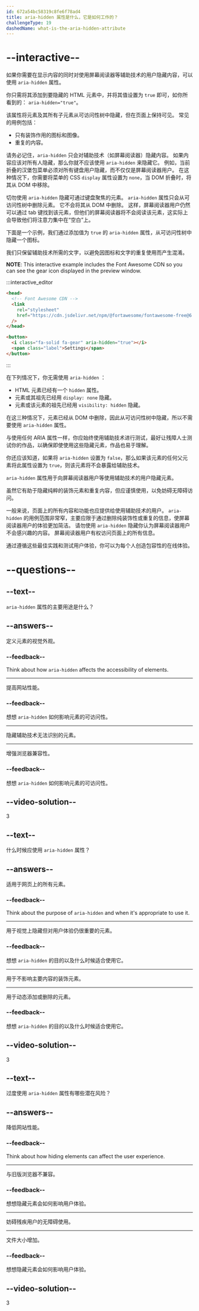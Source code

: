 ```yaml
---
id: 672a54bc58319c8fe6f78ad4
title: aria-hidden 属性是什么，它是如何工作的？
challengeType: 19
dashedName: what-is-the-aria-hidden-attribute
---
```


# --interactive--

如果你需要在显示内容的同时对使用屏幕阅读器等辅助技术的用户隐藏内容，可以使用 `aria-hidden` 属性。

你只需将其添加到要隐藏的 HTML 元素中，并将其值设置为 `true` 即可，如你所看到的： `aria-hidden="true"`。

该属性将元素及其所有子元素从可访问性树中隐藏，但在页面上保持可见。 常见的用例包括：

- 只有装饰作用的图标和图像。
- 重复的内容。

请务必记住，`aria-hidden` 只会对辅助技术（如屏幕阅读器）隐藏内容。 如果内容应该对所有人隐藏，那么你就不应该使用 `aria-hidden` 来隐藏它。 例如，当前折叠的汉堡包菜单必须对所有键盘用户隐藏，而不仅仅是屏幕阅读器用户。 在这种情况下，你需要将菜单的 CSS `display` 属性设置为 `none`，当 DOM 折叠时，将其从 DOM 中移除。

切勿使用 `aria-hidden` 隐藏可通过键盘聚焦的元素。 `aria-hidden` 属性只会从可访问性树中删除元素。 它不会将其从 DOM 中删除。 这样，屏幕阅读器用户仍然可以通过 tab 键找到该元素，但他们的屏幕阅读器将不会阅读该元素，这实际上会导致他们将注意力集中在“空白”上。

下面是一个示例，我们通过添加值为 `true` 的 `aria-hidden` 属性，从可访问性树中隐藏一个图标。

我们只保留辅助技术所需的文字，以避免因图标和文字的重复使用而产生混淆。

**NOTE**: This interactive example includes the Font Awesome CDN so you can see the gear icon displayed in the preview window.

:::interactive_editor

```html
<head>
  <!-- Font Awesome CDN -->
  <link
    rel="stylesheet"
    href="https://cdn.jsdelivr.net/npm/@fortawesome/fontawesome-free@6.5.0/css/all.min.css"
  />
</head>

<button>
  <i class="fa-solid fa-gear" aria-hidden="true"></i>
  <span class="label">Settings</span>
</button>
```

:::

在下列情况下，你无需使用 `aria-hidden` ：

- HTML 元素已经有一个 `hidden` 属性。
- 元素或其祖先已经用 `display: none` 隐藏。
- 元素或该元素的祖先已经用 `visibility: hidden` 隐藏。

在这三种情况下，元素已经从 DOM 中删除，因此从可访问性树中隐藏，所以不需要使用 `aria-hidden` 属性。

与使用任何 ARIA 属性一样，你应始终使用辅助技术进行测试，最好让残障人士测试你的作品，以确保即使使用这些隐藏元素，作品也易于理解。

你还应该知道，如果将 `aria-hidden` 设置为 `false`，那么如果该元素的任何父元素将此属性设置为 `true`，则该元素将不会暴露给辅助技术。

`aria-hidden` 属性用于向屏幕阅读器用户等使用辅助技术的用户隐藏元素。

虽然它有助于隐藏纯粹的装饰元素和重复内容，但应谨慎使用，以免妨碍无障碍访问。

一般来说，页面上的所有内容和功能也应提供给使用辅助技术的用户。 `aria-hidden` 的用例范围非常窄，主要应限于通过删除纯装饰性或重复的信息，使屏幕阅读器用户的体验更加简洁。 请勿使用 `aria-hidden` 隐藏你认为屏幕阅读器用户不会感兴趣的内容。 屏幕阅读器用户有权访问页面上的所有信息。

通过遵循这些最佳实践和测试用户体验，你可以为每个人创造包容性的在线体验。

# --questions--

## --text--

`aria-hidden` 属性的主要用途是什么？

## --answers--

定义元素的视觉外观。

### --feedback--

Think about how `aria-hidden` affects the accessibility of elements.

---

提高网站性能。

### --feedback--

想想 `aria-hidden` 如何影响元素的可访问性。

---

隐藏辅助技术无法识别的元素。

---

增强浏览器兼容性。

### --feedback--

想想 `aria-hidden` 如何影响元素的可访问性。

## --video-solution--

3

## --text--

什么时候应使用 `aria-hidden` 属性？

## --answers--

适用于网页上的所有元素。

### --feedback--

Think about the purpose of `aria-hidden` and when it's appropriate to use it.

---

用于视觉上隐藏但对用户体验仍很重要的元素。

### --feedback--

想想 `aria-hidden` 的目的以及什么时候适合使用它。

---

用于不影响主要内容的装饰元素。

---

用于动态添加或删除的元素。

### --feedback--

想想 `aria-hidden` 的目的以及什么时候适合使用它。

## --video-solution--

3

## --text--

过度使用 `aria-hidden` 属性有哪些潜在风险？

## --answers--

降低网站性能。

### --feedback--

Think about how hiding elements can affect the user experience.

---

与旧版浏览器不兼容。

### --feedback--

想想隐藏元素会如何影响用户体验。

---

妨碍残疾用户的无障碍使用。

---

文件大小增加。

### --feedback--

想想隐藏元素会如何影响用户体验。

## --video-solution--

3
